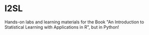 # I2SL
Hands-on labs and learning materials for the Book "An Introduction to Statistical Learning with Applications in R", but in Python!
